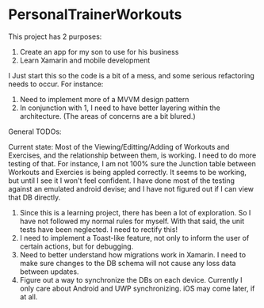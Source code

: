 # PersonalTrainerWorkouts
This project has 2 purposes:
 1. Create an app for my son to use for his business
 2. Learn Xamarin and mobile development

I Just start this so the code is a bit of a mess, and some serious refactoring needs to occur.
For instance:
  1. Need to implement more of a MVVM design pattern
  2. In conjunction with 1, I need to have better layering within the architecture. (The areas of concerns are a bit blured.)
      
General TODOs:

Current state:  Most of the Viewing/Editting/Adding of Workouts and Exercises, and the relationship between them, is working.  I need to do more testing of that.  For instance, I am not 100% sure the Junction table between Workouts and Exercies is being appled correctly.  It seems to be working, but until I see it I won't feel confident.  I have done most of the testing against an emulated android devise; and I have not figured out if I can view that DB directly. 
  
 1. Since this is a learning project, there has been a lot of exploration.  So I have not followed my normal rules for myself.  With that said, the unit tests have been neglected.  I need to rectify this!
 2. I need to implement a Toast-like feature, not only to inform the user of certain actions, but for debugging.
 3. Need to better understand how migrations work in Xamarin.  I need to make sure changes to the DB schema will not cause any loss data between updates.
 4. Figure out a way to synchronize the DBs on each device.  Currently I only care about Android and UWP synchronizing.  iOS may come later, if at all.
